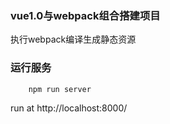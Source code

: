 ### vue1.0与webpack组合搭建项目 
  执行webpack编译生成静态资源
### 运行服务
```shell
    npm run server
```
run at http://localhost:8000/

